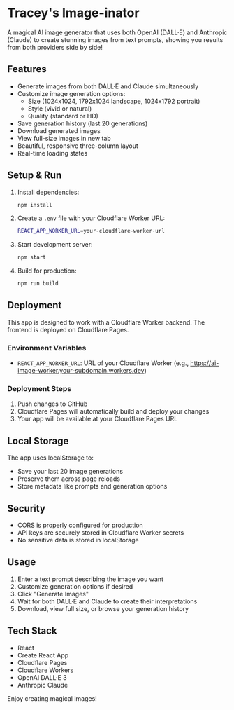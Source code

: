 # Tracey's Image-inator 

A magical AI image generator that uses both OpenAI (DALL·E) and Anthropic (Claude) to create stunning images from text prompts, showing you results from both providers side by side!

## Features
- Generate images from both DALL·E and Claude simultaneously
- Customize image generation options:
  - Size (1024x1024, 1792x1024 landscape, 1024x1792 portrait)
  - Style (vivid or natural)
  - Quality (standard or HD)
- Save generation history (last 20 generations)
- Download generated images
- View full-size images in new tab
- Beautiful, responsive three-column layout
- Real-time loading states

## Setup & Run
1. Install dependencies:
   ```sh
   npm install
   ```

2. Create a `.env` file with your Cloudflare Worker URL:
   ```sh
   REACT_APP_WORKER_URL=your-cloudflare-worker-url
   ```

3. Start development server:
   ```sh
   npm start
   ```

4. Build for production:
   ```sh
   npm run build
   ```

## Deployment
This app is designed to work with a Cloudflare Worker backend. The frontend is deployed on Cloudflare Pages.

### Environment Variables
- `REACT_APP_WORKER_URL`: URL of your Cloudflare Worker (e.g., https://ai-image-worker.your-subdomain.workers.dev)

### Deployment Steps
1. Push changes to GitHub
2. Cloudflare Pages will automatically build and deploy your changes
3. Your app will be available at your Cloudflare Pages URL

## Local Storage
The app uses localStorage to:
- Save your last 20 image generations
- Preserve them across page reloads
- Store metadata like prompts and generation options

## Security
- CORS is properly configured for production
- API keys are securely stored in Cloudflare Worker secrets
- No sensitive data is stored in localStorage

## Usage
1. Enter a text prompt describing the image you want
2. Customize generation options if desired
3. Click "Generate Images"
4. Wait for both DALL·E and Claude to create their interpretations
5. Download, view full size, or browse your generation history

## Tech Stack
- React
- Create React App
- Cloudflare Pages
- Cloudflare Workers
- OpenAI DALL·E 3
- Anthropic Claude

Enjoy creating magical images! 
